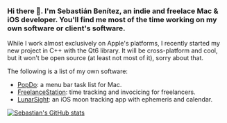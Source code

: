 ### Hi there 👋. I'm Sebastián Benítez, an indie and freelace Mac & iOS developer. You'll find me most of the time working on my own software or client's software.

While I work almost exclusively on Apple's platforms, I recently started my new project in C++ with the Qt6 library. It will be cross-platform and cool, but it won't be open source (at least not most of it), sorry about that.

The following is a list of my own software:
- [PopDo](https://ds9soft.com/popdo/): a menu bar task list for Mac.
- [FreelanceStation](https://ds9soft.com/freelancestation/): time tracking and invocicing for freelancers.
- [LunarSight](https://ds9soft.com/lunarsight/): an iOS moon tracking app with ephemeris and calendar.


[![Sebastian's GitHub stats](https://github-readme-stats.vercel.app/api?username=sbenitezb&count_private=true&show_icons=true&theme=dark)](https://github.com/sbenitezb/github-readme-stats)

<!--
**sbenitezb/sbenitezb** is a ✨ _special_ ✨ repository because its `README.md` (this file) appears on your GitHub profile.

Here are some ideas to get you started:

- 🔭 I’m currently working on ...
- 🌱 I’m currently learning ...
- 👯 I’m looking to collaborate on ...
- 🤔 I’m looking for help with ...
- 💬 Ask me about ...
- 📫 How to reach me: ...
- 😄 Pronouns: ...
- ⚡ Fun fact: ...
-->
